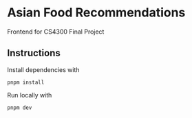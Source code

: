 # Asian Food Recommendations

Frontend for CS4300 Final Project

## Instructions

Install dependencies with
```
pnpm install
```

Run locally with
```
pnpm dev
```
